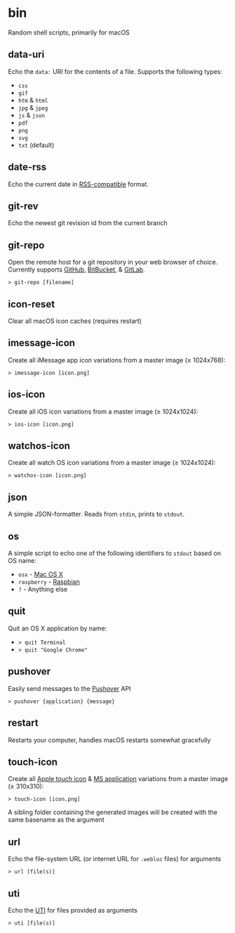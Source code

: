 # bin

Random shell scripts, primarily for macOS

## data-uri

Echo the `data:` URI for the contents of a file. Supports the following types:

 * `css`
 * `gif`
 * `htm` & `html`
 * `jpg` & `jpeg`
 * `js` & `json`
 * `pdf`
 * `png`
 * `svg`
 * `txt` (default)


## date-rss

Echo the current date in [RSS-compatible](http://www.faqs.org/rfcs/rfc2822.html) format.

## git-rev

Echo the newest git revision id from the current branch

## git-repo

Open the remote host for a git repository in your web browser of choice. Currently supports [GitHub](https://github.com), [BitBucket](https://bitbucket.org), & [GitLab](https://gitlab.com).

    > git-repo [filename]


## icon-reset

Clear all macOS icon caches (requires restart)

## imessage-icon

Create all iMessage app icon variations from a master image (≥ 1024x768):

    > imessage-icon [icon.png]


## ios-icon

Create all iOS icon variations from a master image (≥ 1024x1024):

    > ios-icon [icon.png]

## watchos-icon

Create all watch OS icon variations from a master image (≥ 1024x1024):

    > watchos-icon [icon.png]



## json

A simple JSON-formatter. Reads from `stdin`, prints to `stdout`.


## os

A simple script to echo one of the following identifiers to `stdout` based on OS name:

 * `osx` - [Mac OS X](http://www.apple.com/osx/)
 * `raspberry` - [Raspbian](http://www.raspbian.org)
 * `?` - Anything else


## quit

Quit an OS X application by name:

  * `> quit Terminal`
  * `> quit "Google Chrome"`

## pushover

Easily send messages to the [Pushover](https://pushover.net) API

  `> pushover {application} {message}`



## restart

Restarts your computer, handles macOS restarts somewhat gracefully


## touch-icon

Create all [Apple touch icon](https://developer.apple.com/library/content/documentation/AppleApplications/Reference/SafariWebContent/ConfiguringWebApplications/ConfiguringWebApplications.html) & [MS application](https://msdn.microsoft.com/en-us/library/dn255024(v=vs.85).aspx) variations from a master image (≥ 310x310):

    > touch-icon [icon.png]

A sibling folder containing the generated images will be created with the same basename as the argument

## url

Echo the file-system URL (or internet URL for `.webloc` files) for arguments

    > url [file(s)]


## uti

Echo the [UTI](https://developer.apple.com/library/content/documentation/General/Conceptual/DevPedia-CocoaCore/UniformTypeIdentifier.html) for files provided as arguments

    > uti [file(s)]

